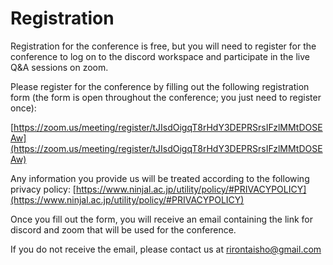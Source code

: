 # Registration

Registration for the conference is free, but you will need to register
for the conference to log on to the discord workspace and participate
in the live Q&A sessions on zoom.

Please register for the conference by filling out the following registration form (the form 
is open throughout the conference; you just need to register once): 

[https://zoom.us/meeting/register/tJIsdOigqT8rHdY3DEPRSrsIFzlMMtDOSEAw](https://zoom.us/meeting/register/tJIsdOigqT8rHdY3DEPRSrsIFzlMMtDOSEAw)

Any information you provide us will be treated according to the
following privacy policy: [https://www.ninjal.ac.jp/utility/policy/#PRIVACYPOLICY](https://www.ninjal.ac.jp/utility/policy/#PRIVACYPOLICY)

Once you fill out the form, you will receive an email containing the
link for discord and zoom that will be used for the conference.

If you do not receive the email, please contact us at rirontaisho@gmail.com



